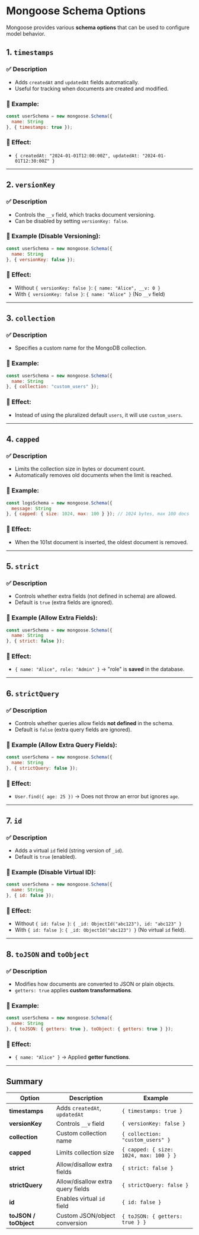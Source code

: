 # Mongoose Schema Options

Mongoose provides various **schema options** that can be used to configure model behavior.

## 1. `timestamps`
### ✅ Description
- Adds `createdAt` and `updatedAt` fields automatically.
- Useful for tracking when documents are created and modified.

### 📌 Example:
```js
const userSchema = new mongoose.Schema({
  name: String
}, { timestamps: true });
```

### 🔹 Effect:
- `{ createdAt: "2024-01-01T12:00:00Z", updatedAt: "2024-01-01T12:30:00Z" }`

---

## 2. `versionKey`
### ✅ Description
- Controls the `__v` field, which tracks document versioning.
- Can be disabled by setting `versionKey: false`.

### 📌 Example (Disable Versioning):
```js
const userSchema = new mongoose.Schema({
  name: String
}, { versionKey: false });
```

### 🔹 Effect:
- Without `{ versionKey: false }`: `{ name: "Alice", __v: 0 }`
- With `{ versionKey: false }`: `{ name: "Alice" }` (No `__v` field)

---

## 3. `collection`
### ✅ Description
- Specifies a custom name for the MongoDB collection.

### 📌 Example:
```js
const userSchema = new mongoose.Schema({
  name: String
}, { collection: "custom_users" });
```

### 🔹 Effect:
- Instead of using the pluralized default `users`, it will use `custom_users`.

---

## 4. `capped`
### ✅ Description
- Limits the collection size in bytes or document count.
- Automatically removes old documents when the limit is reached.

### 📌 Example:
```js
const logsSchema = new mongoose.Schema({
  message: String
}, { capped: { size: 1024, max: 100 } }); // 1024 bytes, max 100 docs
```

### 🔹 Effect:
- When the 101st document is inserted, the oldest document is removed.

---

## 5. `strict`
### ✅ Description
- Controls whether extra fields (not defined in schema) are allowed.
- Default is `true` (extra fields are ignored).

### 📌 Example (Allow Extra Fields):
```js
const userSchema = new mongoose.Schema({
  name: String
}, { strict: false });
```

### 🔹 Effect:
- `{ name: "Alice", role: "Admin" }` → "role" is **saved** in the database.

---

## 6. `strictQuery`
### ✅ Description
- Controls whether queries allow fields **not defined** in the schema.
- Default is `false` (extra query fields are ignored).

### 📌 Example (Allow Extra Query Fields):
```js
const userSchema = new mongoose.Schema({
  name: String
}, { strictQuery: false });
```

### 🔹 Effect:
- `User.find({ age: 25 })` → Does not throw an error but ignores `age`.

---

## 7. `id`
### ✅ Description
- Adds a virtual `id` field (string version of `_id`).
- Default is `true` (enabled).

### 📌 Example (Disable Virtual ID):
```js
const userSchema = new mongoose.Schema({
  name: String
}, { id: false });
```

### 🔹 Effect:
- Without `{ id: false }`: `{ _id: ObjectId("abc123"), id: "abc123" }`
- With `{ id: false }`: `{ _id: ObjectId("abc123") }` (No virtual `id` field).

---

## 8. `toJSON` and `toObject`
### ✅ Description
- Modifies how documents are converted to JSON or plain objects.
- `getters: true` applies **custom transformations**.

### 📌 Example:
```js
const userSchema = new mongoose.Schema({
  name: String
}, { toJSON: { getters: true }, toObject: { getters: true } });
```

### 🔹 Effect:
- `{ name: "Alice" }` → Applied **getter functions**.

---

## Summary

| Option | Description | Example |
|--------|------------|---------|
| **timestamps** | Adds `createdAt`, `updatedAt` | `{ timestamps: true }` |
| **versionKey** | Controls `__v` field | `{ versionKey: false }` |
| **collection** | Custom collection name | `{ collection: "custom_users" }` |
| **capped** | Limits collection size | `{ capped: { size: 1024, max: 100 } }` |
| **strict** | Allow/disallow extra fields | `{ strict: false }` |
| **strictQuery** | Allow/disallow extra query fields | `{ strictQuery: false }` |
| **id** | Enables virtual `id` field | `{ id: false }` |
| **toJSON / toObject** | Custom JSON/object conversion | `{ toJSON: { getters: true } }` |
